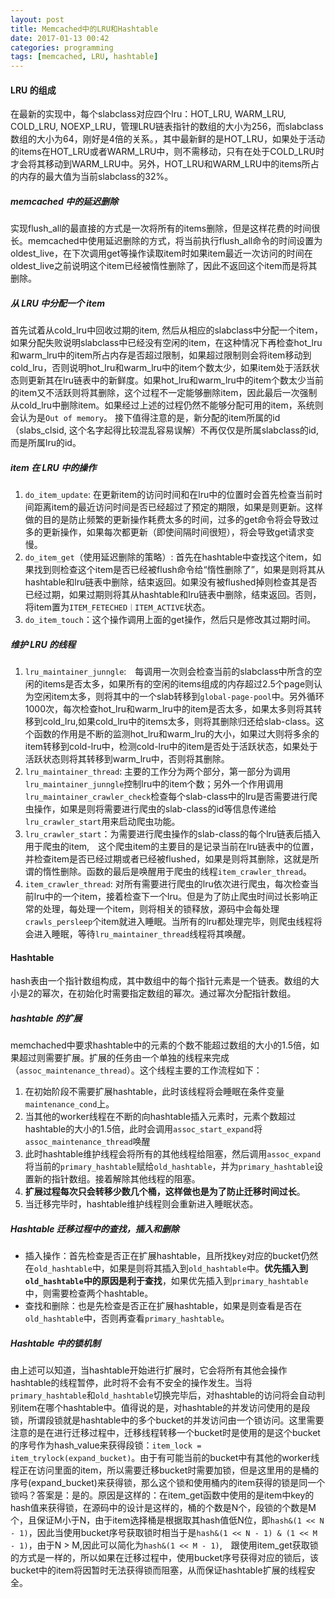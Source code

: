 ```yaml
---
layout: post
title: Memcached中的LRU和Hashtable
date: 2017-01-13 00:42
categories: programming
tags: [memcached, LRU, hashtable]
---
```


#### LRU 的组成
在最新的实现中，每个slabclass对应四个lru：HOT_LRU, WARM_LRU, COLD_LRU, NOEXP_LRU，管理LRU链表指针的数组的大小为256，而slabclass数组的大小为64，刚好是4倍的关系。，其中最新鲜的是HOT_LRU，如果处于活动的items在HOT_LRU或者WARM_LRU中，则不需移动，只有在处于COLD_LRU时才会将其移动到WARM_LRU中。另外，HOT_LRU和WARM_LRU中的items所占的内存的最大值为当前slabclass的32%。

##### memcached 中的延迟删除
实现flush_all的最直接的方式是一次将所有的items删除，但是这样花费的时间很长。memcached中使用延迟删除的方式，将当前执行flush_all命令的时间设置为oldest_live，在下次调用get等操作读取item时如果item最近一次访问的时间在oldest_live之前说明这个item已经被惰性删除了，因此不返回这个item而是将其删除。

##### 从 LRU 中分配一个 item
首先试着从cold_lru中回收过期的item, 然后从相应的slabclass中分配一个item，如果分配失败说明slabclass中已经没有空闲的item，在这种情况下再检查hot_lru和warm_lru中的item所占内存是否超过限制，如果超过限制则会将item移动到cold_lru，否则说明hot_lru和warm_lru中的item个数太少，如果item处于活跃状态则更新其在lru链表中的新鲜度。如果hot_lru和warm_lru中的item个数太少当前的item又不活跃则将其删除，这个过程不一定能够删除item，因此最后一次强制从cold_lru中删除item。如果经过上述的过程仍然不能够分配可用的item，系统则会认为是`Out of memory`。
接下值得注意的是，新分配的item所属的id（slabs_clsid, 这个名字起得比较混乱容易误解）不再仅仅是所属slabclass的id,而是所属lru的id。

##### item 在 LRU 中的操作
1. `do_item_update`: 在更新item的访问时间和在lru中的位置时会首先检查当前时间距离item的最近访问时间是否已经超过了预定的期限，如果是则更新。这样做的目的是防止频繁的更新操作耗费太多的时间，过多的get命令将会导致过多的更新操作，如果每次都更新（即使间隔时间很短），将会导致get请求变慢。
2. `do_item_get`（使用延迟删除的策略）: 首先在hashtable中查找这个item，如果找到则检查这个item是否已经被flush命令给“惰性删除了”，如果是则将其从hashtable和lru链表中删除，结束返回。如果没有被flushed掉则检查其是否已经过期，如果过期则将其从hashtable和lru链表中删除，结束返回。否则，将item置为`ITEM_FETECHED｜ITEM_ACTIVE`状态。
3. `do_item_touch`：这个操作调用上面的get操作，然后只是修改其过期时间。

##### 维护 LRU 的线程
1. `lru_maintainer_junngle`:　每调用一次则会检查当前的slabclass中所含的空闲的items是否太多，如果所有的空闲的items组成的内存超过2.5个page则认为空闲item太多，则将其中的一个slab转移到`global-page-pool`中。另外循环1000次，每次检查hot_lru和warm_lru中的item是否太多，如果太多则将其转移到cold_lru,如果cold_lru中的items太多，则将其删除归还给slab-class。这个函数的作用是不断的监测hot_lru和warm_lru的大小，如果过大则将多余的item转移到cold-lru中，检测cold-lru中的item是否处于活跃状态，如果处于活跃状态则将其转移到warm_lru中，否则将其删除。
2. `lru_maintainer_thread`: 主要的工作分为两个部分，第一部分为调用`lru_maintainer_junngle`控制lru中的item个数；另外一个作用调用`lru_maintainer_crawler_check`检查每个slab-class中的lru是否需要进行爬虫操作，如果是则将需要进行爬虫的slab-class的id等信息传递给`lru_crawler_start`用来启动爬虫功能。
3. `lru_crawler_start`：为需要进行爬虫操作的slab-class的每个lru链表后插入用于爬虫的item,　这个爬虫item的主要目的是记录当前在lru链表中的位置，并检查item是否已经过期或者已经被flushed，如果是则将其删除，这就是所谓的惰性删除。函数的最后是唤醒用于爬虫的线程`item_crawler_thread`。
4. `item_crawler_thread`: 对所有需要进行爬虫的lru依次进行爬虫，每次检查当前lru中的一个item，接着检查下一个lru。但是为了防止爬虫时间过长影响正常的处理，每处理一个item，则将相关的锁释放，源码中会每处理`crawls_persleep`个item就进入睡眠。当所有的lru都处理完毕，则爬虫线程将会进入睡眠，等待`lru_maintainer_thread`线程将其唤醒。

#### Hashtable
hash表由一个指针数组构成，其中数组中的每个指针元素是一个链表。数组的大小是2的幂次，在初始化时需要指定数组的幂次。通过幂次分配指针数组。

##### hashtable 的扩展
memchached中要求hashtable中的元素的个数不能超过数组的大小的1.5倍，如果超过则需要扩展。扩展的任务由一个单独的线程来完成（`assoc_maintenance_thread`）。这个线程主要的工作流程如下：
1. 在初始阶段不需要扩展hashtable，此时该线程将会睡眠在条件变量`maintenance_cond`上。
2. 当其他的worker线程在不断的向hashtable插入元素时，元素个数超过hashtable的大小的1.5倍，此时会调用`assoc_start_expand`将`assoc_maintenance_thread`唤醒
3. 此时hashtable维护线程会将所有的其他线程给阻塞，然后调用`assoc_expand`将当前的`primary_hashtable`赋给`old_hashtable`，并为`primary_hashtable`设置新的指针数组。接着解除其他线程的阻塞。
4. **扩展过程每次只会转移少数几个桶，这样做也是为了防止迁移时间过长**。
5. 当迁移完毕时，hashtable维护线程则会重新进入睡眠状态。

##### Hashtable 迁移过程中的查找，插入和删除
- 插入操作：首先检查是否正在扩展hashtable，且所找key对应的bucket仍然在`old_hashtable`中，如果是则将其插入到`old_hashtable`中。**优先插入到`old_hashtable`中的原因是利于查找**，如果优先插入到`primary_hashtable`中，则需要检查两个hashtable。
- 查找和删除：也是先检查是否正在扩展hashtable，如果是则查看是否在`old_hashtable`中，否则再查看`primary_hashtable`。

##### Hashtable 中的锁机制
由上述可以知道，当hashtable开始进行扩展时，它会将所有其他会操作hashtable的线程暂停，此时将不会有不安全的操作发生。当将`primary_hashtable`和`old_hashtable`切换完毕后，对hashtable的访问将会自动判别item在哪个hashtable中。值得说的是，对hashtable的并发访问使用的是段锁，所谓段锁就是hashtable中的多个bucket的并发访问由一个锁访问。这里需要注意的是在进行迁移过程中，迁移线程转移一个bucket时是使用的是这个bucket的序号作为hash_value来获得段锁：`item_lock = item_trylock(expand_bucket)`。由于有可能当前的bucket中有其他的worker线程正在访问里面的item，所以需要迁移bucket时需要加锁，但是这里用的是桶的序号(expand_bucket)来获得锁，那么这个锁和使用桶内的item获得的锁是同一个锁吗？答案是：是的。原因是这样的：在item_get函数中使用的是item中key的hash值来获得锁，在源码中的设计是这样的，桶的个数是N个，段锁的个数是M个，且保证M小于N，由于item选择桶是根据取其hash值低N位，即`hash&(1 << N - 1)`，因此当使用bucket序号获取锁时相当于是`hash&(1 << N - 1) & (1 << M - 1)`，由于N > M,因此可以简化为`hash&(1 << M - 1)`,　跟使用item_get获取锁的方式是一样的，所以如果在迁移过程中，使用bucket序号获得对应的锁后，该bucket中的item将因暂时无法获得锁而阻塞，从而保证hashtable扩展的线程安全。
